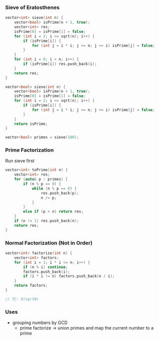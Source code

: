 ### Sieve of Eratosthenes
```cpp
vector<int> sieve(int n) {
    vector<bool> isPrime(n + 1, true);
    vector<int> res;
    isPrime[0] = isPrime[1] = false;
    for (int i = 2; i <= sqrt(n); i++) {
        if (isPrime[i]) {
            for (int j = i * i; j <= n; j += i) isPrime[j] = false;
        }
    }
    for (int i = 0; i < n; i++) {
        if (isPrime[i]) res.push_back(i);
    }
    return res;
}

vector<bool> sieve(int n) {
    vector<bool> isPrime(n + 1, true);
    isPrime[0] = isPrime[1] = false;
    for (int i = 2; i <= sqrt(n); i++) {
        if (isPrime[i]) {
            for (int j = i * i; j <= n; j += i) isPrime[j] = false;
        }
    }
    return isPrime;
}

vector<bool> primes = sieve(100);
```

### Prime Factorization
Run sieve first
```cpp
vector<int> toPrime(int n) {
	vector<int> res;
	for (auto& p : primes) {
		if (n % p == 0) {
			while (n % p == 0) {
				res.push_back(p);
				n /= p;
			}
		}
		else if (p > n) return res;
	}
	if (n != 1) res.push_back(n);
	return res;
}
```

### Normal Factorization (Not in Order)
```cpp
vector<int> factorize(int n) {
    vector<int> factors;
    for (int i = 1; i * i <= n; i++) {
        if (n % i) continue;
        factors.push_back(i);
        if (i * i != n) factors.push_back(n / i);
    }
    return factors;
}

// TC: O(sqrtN)
```
### Uses
* grouping numbers by GCD
	* prime factorize $\rightarrow$ union primes and map the current number to a prime